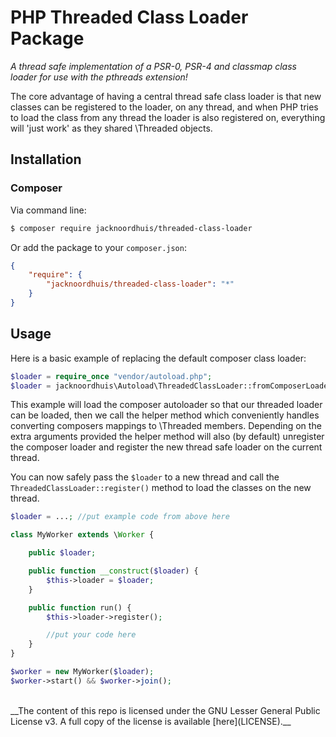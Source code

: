 PHP Threaded Class Loader Package
===============
_A thread safe implementation of a PSR-0, PSR-4 and classmap class loader for use with the pthreads extension!_

The core advantage of having a central thread safe class loader is that new classes can be registered to the loader, on any thread, and when PHP tries to load the class from any thread the loader is also registered on, everything will 'just work' as they shared \Threaded objects.

## Installation

### Composer

Via command line:
```bash
$ composer require jacknoordhuis/threaded-class-loader
```
Or add the package to your `composer.json`:
```json
{
    "require": {
        "jacknoordhuis/threaded-class-loader": "*"
    }
}
```

## Usage

Here is a basic example of replacing the default composer class loader:

```php
$loader = require_once "vendor/autoload.php";
$loader = jacknoordhuis\Autoload\ThreadedClassLoader::fromComposerLoader($loader);
```

This example will load the composer autoloader so that our threaded loader can be loaded, then we call the helper method which conveniently handles converting composers mappings to \Threaded members. Depending on the extra arguments provided the helper method will also (by default) unregister the composer loader and register the new thread safe loader on the current thread.

You can now safely pass the `$loader` to a new thread and call the `ThreadedClassLoader::register()` method to load the classes on the new thread.

```php
$loader = ...; //put example code from above here

class MyWorker extends \Worker {

	public $loader;

	public function __construct($loader) {
		$this->loader = $loader;
	}

	public function run() {
		$this->loader->register();

		//put your code here
	}
}

$worker = new MyWorker($loader);
$worker->start() && $worker->join();
```

<br/>
__The content of this repo is licensed under the GNU Lesser General Public License v3. A full copy of the license is
available [here](LICENSE).__
